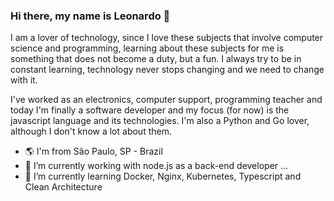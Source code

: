 ### Hi there, my name is Leonardo 👋

I am a lover of technology, since I love these subjects that involve computer science and programming, learning about these subjects for me is something that does not become a duty, but a fun. I always try to be in constant learning, technology never stops changing and we need to change with it.

I've worked as an electronics, computer support, programming teacher and today I'm finally a software developer and my focus (for now) is the javascript language and its technologies. I'm also a Python and Go lover, although I don't know a lot about them.

- 🌎 I'm from São Paulo, SP - Brazil
- 🔭 I’m currently working with node.js as a back-end developer ...
- 🌱 I’m currently learning Docker, Nginx, Kubernetes, Typescript and Clean Architecture



